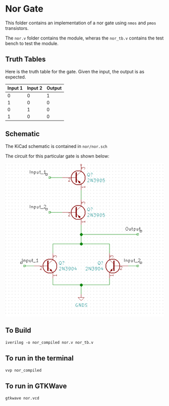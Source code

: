 # Nor Gate

This folder contains an implementation of a nor gate using `nmos` and `pmos` transistors.

The `nor.v` folder contains the module, wheras the `nor_tb.v` contains the test bench to test the module.


## Truth Tables

Here is the truth table for the gate. Given the input, the output is as expected.

Input 1 | Input 2 | Output 
------- | ------- | ------
   0    |    0    |   1
   1    |    0    |   0
   0    |    1    |   0
   1    |    0    |   0

## Schematic

The KiCad schematic is contained in `nor/nor.sch`

The circuit for this particular gate is shown below:

![Image of Nor Gate Schematic](https://raw.githubusercontent.com/abhishekpratapa/computer/master/nor/assets/nor.png)

## To Build

```
iverilog -o nor_compiled nor.v nor_tb.v 
```

## To run in the terminal

```
vvp nor_compiled
```

## To run in GTKWave

```
gtkwave nor.vcd
```

